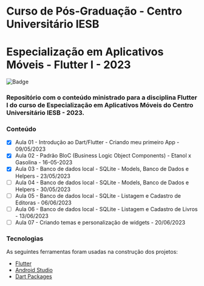 # Curso de Pós-Graduação - Centro Universitário IESB
# Especialização em Aplicativos Móveis - Flutter I - 2023

![Badge](https://img.shields.io/badge/Marcos%20Dias%20Vendramini-Flutter-blue)

### Repositório com o conteúdo ministrado para a disciplina Flutter I do curso de Especialização em Aplicativos Móveis do Centro Universitário IESB - 2023.

### Conteúdo

- [x] Aula 01 - Introdução ao Dart/Flutter - Criando meu primeiro App - 09/05/2023
- [x] Aula 02 - Padrão BloC (Business Logic Object Components) - Etanol x Gasolina - 16-05-2023
- [x] Aula 03 - Banco de dados local - SQLite - Models, Banco de Dados e Helpers - 23/05/2023
- [ ] Aula 04 - Banco de dados local - SQLite - Models, Banco de Dados e Helpers - 30/05/2023
- [ ] Aula 05 - Banco de dados local - SQLite - Listagem e Cadastro de Editoras - 06/06/2023
- [ ] Aula 06 - Banco de dados local - SQLite - Listagem e Cadastro de Livros - 13/06/2023
- [ ] Aula 07 - Criando temas e personalização de widgets - 20/06/2023

### Tecnologias

As seguintes ferramentas foram usadas na construção dos projetos:

- [Flutter](https://flutter.dev/)
- [Android Studio](https://developer.android.com/studio)
- [Dart Packages](https://pub.dev/)
